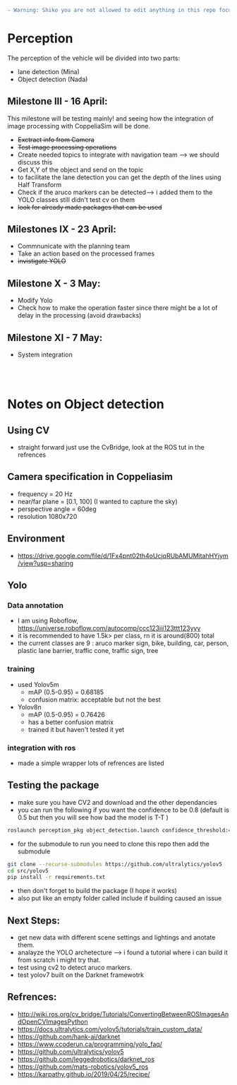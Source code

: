
```diff
- Warning: Shiko you are not allowed to edit anything in this repo focus on your tasks thank you.
```

# Perception

The perception of the vehicle will be divided into two parts: 
- lane detection (Mina)
- Object detection (Nada)


## Milestone III - 16 April:
This milestone will be testing mainly! and seeing how the integration of image processing with CoppeliaSim will be done.
- ~~Exctract info from Camera~~ 
- ~~Test image processing operations~~
- Create needed topics to integrate with navigation team --> we should discuss this
- Get X,Y of the object and send on the topic
- to facilitate the lane detection you can get the depth of the lines using Half Transform
- Check if the aruco markers can be detected--> i added them to the YOLO classes still didn't test cv on them
- ~~look for already made packages that can be used~~


## Milestones IX -  23 April:
- Commnunicate with the planning team
- Take an action based on the processed frames 
- ~~invistigate YOLO~~

## Milestone X - 3 May:
- Modify Yolo
- Check how to make the operation faster since there might be a lot of delay in the processing (avoid drawbacks) 

## Milestone XI - 7 May:
- System integration

<br></br>

# Notes on Object detection
## Using CV
- straight forward just use the  CvBridge, look at the ROS tut in the refrences

## Camera specification in Coppeliasim
- frequency = 20 Hz
- near/far plane = [0.1, 100] (I wanted to capture the sky)
- perspective angle = 60deg
- resolution 1080x720

## Environment 
- https://drive.google.com/file/d/1Fx4pnt02th4oUcjqRUbAMUMitahHYjym/view?usp=sharing


## Yolo
### Data annotation
- I am using Roboflow, https://universe.roboflow.com/autocomp/ccc123iii123ttt123yyy
- it is recommended to have 1.5k> per class, rn it is around(800) total
- the current classes are 9 : aruco marker sign, bike, building, car, person, plastic lane barrier, traffic cone, traffic sign, tree

### training
- used Yolov5m 
    - mAP (0.5-0.95) = 0.68185 
    - confusion matrix: acceptable but not the best
- Yolov8n
    - mAP (0.5-0.95) =  0.76426
    - has a better confusion matrix
    - trained it but haven't tested it yet
### integration with ros
- made a simple wrapper lots of refrences are listed

## Testing the package
- make sure you have CV2 and download and the other dependancies
- you can run the following if you want the confidence to be 0.8 (default is 0.5 but then you will see how bad the model is T-T )
```bash
roslaunch perception_pkg object_detection.launch confidence_threshold:=0.8
```
- for the submodule to run you need to clone this repo then add the submodule
```bash
git clone --recurse-submodules https://github.com/ultralytics/yolov5
cd src/yolov5
pip install -r requirements.txt
```
- then don't forget to build the package (I hope it works)
- also put like an empty folder called include if building caused an issue

## Next Steps:
- get new data with different scene settings and lightings and anotate them.
- analayze the YOLO archetecture --> i found a tutorial where i can build it from scratch i might try that.
- test using cv2 to detect aruco markers.
- test yolov7 built on the Darknet framewotrk


## Refrences:
- http://wiki.ros.org/cv_bridge/Tutorials/ConvertingBetweenROSImagesAndOpenCVImagesPython
- https://docs.ultralytics.com/yolov5/tutorials/train_custom_data/
- https://github.com/hank-ai/darknet
- https://www.ccoderun.ca/programming/yolo_faq/
- https://github.com/ultralytics/yolov5
- https://github.com/leggedrobotics/darknet_ros
- https://github.com/mats-robotics/yolov5_ros
- https://karpathy.github.io/2019/04/25/recipe/




